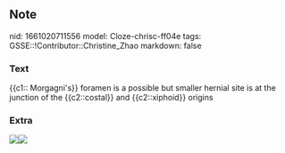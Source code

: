 ## Note
nid: 1661020711556
model: Cloze-chrisc-ff04e
tags: GSSE::!Contributor::Christine_Zhao
markdown: false

### Text
<div>
  <div>
    <div>
      {{c1:: Morgagni's}} foramen is a possible but smaller hernial
      site is at the junction of the {{c2::costal}} and
      {{c2::xiphoid}} origins
    </div>
  </div>
</div>

### Extra
<img src=
"paste-3787defd3912b4baca9c23a30cf27598ce8fe538.jpg"><img src= 
"Screen%20Shot%202021-06-03%20at%209.57.06%20am.png">
